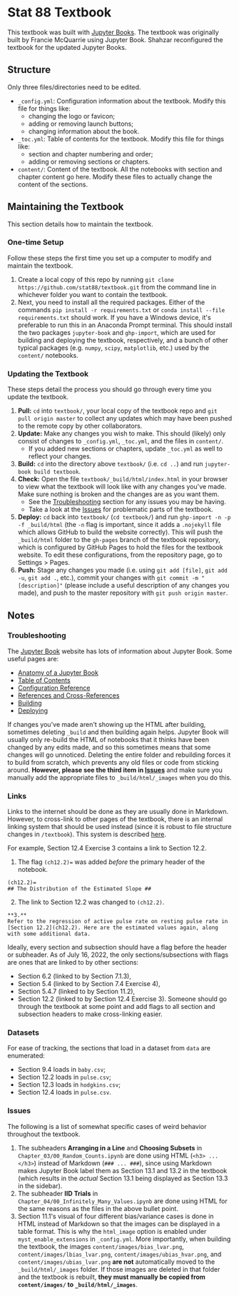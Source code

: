# Stat 88 Textbook

This textbook was built with [Jupyter Books](https://jupyterbook.org/en/stable/intro.html). The textbook was originally built by Francie McQuarrie using Jupyter Book. Shahzar reconfigured the textbook for the updated Jupyter Books.

## Structure

Only three files/directories need to be edited.
- `_config.yml`: Configuration information about the textbook. Modify this file for things like:
    - changing the logo or favicon;
    - adding or removing launch buttons;
    - changing information about the book.
- `_toc.yml`: Table of contents for the textbook. Modify this file for things like:
    - section and chapter numbering and order;
    - adding or removing sections or chapters.
- `content/`: Content of the textbook. All the notebooks with section and chapter content go here. Modify these files to actually change the content of the sections.

## Maintaining the Textbook
This section details how to maintain the textbook.

### One-time Setup
Follow these steps the first time you set up a computer to modify and maintain the textbook.
1. Create a local copy of this repo by running `git clone https://github.com/stat88/textbook.git` from the command line in whichever folder you want to contain the textbook.
2. Next, you need to install all the required packages. Either of the commands `pip install -r requirements.txt` or `conda install --file requirements.txt` should work. If you have a Windows device, it's preferable to run this in an Anaconda Prompt terminal. This should install the two packages `jupyter-book` and `ghp-import`, which are used for building and deploying the textbook, respectively, and a bunch of other typical packages (e.g. `numpy`, `scipy`, `matplotlib`, etc.) used by the `content/` notebooks.


### Updating the Textbook
These steps detail the process you should go through every time you update the textbook.
1. **Pull:** `cd` into `textbook/`, your local copy of the textbook repo and `git pull origin master` to collect any updates which may have been pushed to the remote copy by other collaborators.
2. **Update:** Make any changes you wish to make. This should (likely) only consist of changes to `_config.yml`, `_toc.yml`, and the files in `content/`.
    - If you added new sections or chapters, update `_toc.yml` as well to reflect your changes.
3. **Build:** `cd` into the directory above `textbook/` (i.e. `cd ..`) and run `jupyter-book build textbook`.
4. **Check:** Open the file `textbook/_build/html/index.html` in your browser to view what the textbook will look like with any changes you've made. Make sure nothing is broken and the changes are as you want them. 
    - See the [Troubleshooting](#troubleshooting) section for any issues you may be having.
    - Take a look at the [Issues](#issues) for problematic parts of the textbook.
5. **Deploy:** `cd` back into `textbook/` (`cd textbook/`) and run `ghp-import -n -p -f _build/html` (the `-n` flag is important, since it adds a `.nojekyll` file which allows GitHub to build the website correctly). This will push the `_build/html` folder to the `gh-pages` branch of the textbook repository, which is configured by GitHub Pages to hold the files for the textbook website. To edit these configurations, from the repository page, go to Settings > Pages.
6. **Push:**  Stage any changes you made (i.e. using `git add [file]`, `git add -u`, `git add .`, etc.), commit your changes with `git commit -m "[description]"` (please include a useful description of any changes you made), and push to the master repository with `git push origin master`.

## Notes
### Troubleshooting
The [Jupyter Book](https://jupyterbook.org/en/stable/intro.html) website has lots of information about Jupyter Book. Some useful pages are:
- [Anatomy of a Jupyter Book](https://jupyterbook.org/en/stable/start/create.html#anatomy-of-a-jupyter-book)
- [Table of Contents](https://jupyterbook.org/en/stable/structure/configure.html)
- [Configuration Reference](https://jupyterbook.org/en/stable/customize/config.html)
- [References and Cross-References](https://jupyterbook.org/en/stable/content/references.html)
- [Building](https://jupyterbook.org/en/stable/start/build.html)
- [Deploying](https://jupyterbook.org/en/stable/publish/gh-pages.html)

If changes you've made aren't showing up the HTML after building, sometimes deleting `_build` and then building again helps. Jupyter Book will usually only re-build the HTML of notebooks that it thinks have been changed by any edits made, and so this sometimes means that some changes will go unnoticed. Deleting the entire folder and rebuilding forces it to build from scratch, which prevents any old files or code from sticking around. **However, please see the third item in [Issues](#issues)** and make sure you manually add the appropriate files to `_build/html/_images` when you do this.

### Links
Links to the internet should be done as they are usually done in Markdown. However, to cross-link to other pages of the textbook, there is an internal linking system that should be used instead (since it is robust to file structure changes in `/textbook`). This system is described [here](https://jupyterbook.org/en/stable/content/references.html#reference-section-labels).

For example, Section 12.4 Exercise 3 contains a link to Section 12.2. 
1. The flag `(ch12.2)=` was added *before* the primary header of the notebook.
```
(ch12.2)=
## The Distribution of the Estimated Slope ##
```
2. The link to Section 12.2 was changed to `(ch12.2)`.
```
**3.** 
Refer to the regression of active pulse rate on resting pulse rate in [Section 12.2](ch12.2). Here are the estimated values again, along with some additional data.
```

Ideally, every section and subsection should have a flag before the header or subheader. As of July 16, 2022, the only sections/subsections with flags are ones that are linked to by other sections:
- Section 6.2 (linked to by Section 7.1.3),
- Section 5.4 (linked to by Section 7.4 Exercise 4),
- Section 5.4.7 (linked to by Section 11.2),
- Section 12.2 (linked to by Section 12.4 Exercise 3).
Someone should go through the textbook at some point and add flags to all section and subsection headers to make cross-linking easier.

### Datasets
For ease of tracking, the sections that load in a dataset from `data` are enumerated:
- Section 9.4 loads in `baby.csv`;
- Section 12.2 loads in `pulse.csv`;
- Section 12.3 loads in `hodgkins.csv`;
- Section 12.4 loads in `pulse.csv`.

### Issues
The following is a list of somewhat specific cases of weird behavior throughout the textbook.
1. The subheaders **Arranging in a Line** and **Choosing Subsets** in `Chapter_03/00_Random_Counts.ipynb` are done using HTML (`<h3> ... </h3>`) instead of Markdown (`### ... ###`), since using Markdown makes Jupyter Book label them as Section 13.1 and 13.2 in the textbook (which results in the *actual* Section 13.1 being displayed as Section 13.3 in the sidebar).
2. The subheader **IID Trials** in `Chapter_04/00_Infinitely_Many_Values.ipynb` are done using HTML for the same reasons as the files in the above bullet point.
3. Section 11.1's visual of four different bias/variance cases is done in HTML instead of Markdown so that the images can be displayed in a table format. This is why the `html_image` option is enabled under `myst_enable_extensions` in `_config.yml`. More importantly, when building the textbook, the images `content/images/bias_lvar.png`, `content/images/lbias_lvar.png`, `content/images/ubias_hvar.png`, and `content/images/ubias_lvar.png` **are not** automatically moved to the `_build/html/_images` folder. If those images are deleted in that folder and the textbook is rebuilt, **they must manually be copied from `content/images/` to `_build/html/_images`**.
